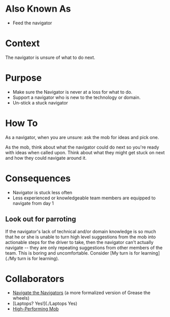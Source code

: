 # Also Known As
- Feed the navigator

# Context
The navigator is unsure of what to do next.

# Purpose
- Make sure the Navigator is never at a loss for what to do.
- Support a navigator who is new to the technology or domain.
- Un-stick a stuck navigator

# How To
As a navigator, when you are unsure: ask the mob for ideas and pick one.

As the mob, think about what the navigator could do next so you're ready with
ideas when called upon. Think about what they might get stuck on next and how
they could navigate around it.

# Consequences
- Navigator is stuck less often
- Less experienced or knowledgeable team members are equipped to navigate from
  day 1

## Look out for parroting
If the navigator's lack of technical and/or domain knowledge is so much that he
or she is unable to turn high level suggestions from the mob into actionable
steps for the driver to take, then the navigator can't actually navigate -- they
are only repeating suggestions from other members of the team. This is boring
and uncomfortable. Consider [My turn is for learning](./My turn is for
learning).

# Collaborators
 - [Navigate the Navigators](./Navigate%20The%20Navigators) (a more formalized
   version of Grease the wheels)
 - [Laptops? Yes!](./Laptops Yes)
 - [High-Performing Mob](./High-Performing%20Mob)
